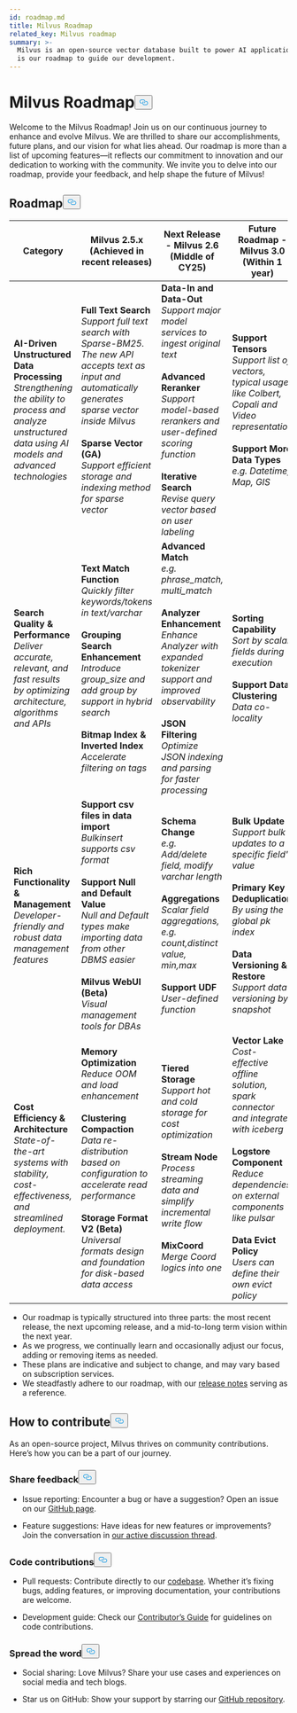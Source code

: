 ```yaml
---
id: roadmap.md
title: Milvus Roadmap
related_key: Milvus roadmap
summary: >-
  Milvus is an open-source vector database built to power AI applications. Here
  is our roadmap to guide our development.
---
```

<h1 id="Milvus-Roadmap" class="common-anchor-header">Milvus Roadmap<button data-href="#Milvus-Roadmap" class="anchor-icon" translate="no">
      <svg translate="no"
        aria-hidden="true"
        focusable="false"
        height="20"
        version="1.1"
        viewBox="0 0 16 16"
        width="16"
      >
        <path
          fill="#0092E4"
          fill-rule="evenodd"
          d="M4 9h1v1H4c-1.5 0-3-1.69-3-3.5S2.55 3 4 3h4c1.45 0 3 1.69 3 3.5 0 1.41-.91 2.72-2 3.25V8.59c.58-.45 1-1.27 1-2.09C10 5.22 8.98 4 8 4H4c-.98 0-2 1.22-2 2.5S3 9 4 9zm9-3h-1v1h1c1 0 2 1.22 2 2.5S13.98 12 13 12H9c-.98 0-2-1.22-2-2.5 0-.83.42-1.64 1-2.09V6.25c-1.09.53-2 1.84-2 3.25C6 11.31 7.55 13 9 13h4c1.45 0 3-1.69 3-3.5S14.5 6 13 6z"
        ></path>
      </svg>
    </button></h1><p>Welcome to the Milvus Roadmap! Join us on our continuous journey to enhance and evolve Milvus. We are thrilled to share our accomplishments, future plans, and our vision for what lies ahead. Our roadmap is more than a list of upcoming features—it reflects our commitment to innovation and our dedication to working with the community. We invite you to delve into our roadmap, provide your feedback, and help shape the future of Milvus!</p>
<h2 id="Roadmap" class="common-anchor-header">Roadmap<button data-href="#Roadmap" class="anchor-icon" translate="no">
      <svg translate="no"
        aria-hidden="true"
        focusable="false"
        height="20"
        version="1.1"
        viewBox="0 0 16 16"
        width="16"
      >
        <path
          fill="#0092E4"
          fill-rule="evenodd"
          d="M4 9h1v1H4c-1.5 0-3-1.69-3-3.5S2.55 3 4 3h4c1.45 0 3 1.69 3 3.5 0 1.41-.91 2.72-2 3.25V8.59c.58-.45 1-1.27 1-2.09C10 5.22 8.98 4 8 4H4c-.98 0-2 1.22-2 2.5S3 9 4 9zm9-3h-1v1h1c1 0 2 1.22 2 2.5S13.98 12 13 12H9c-.98 0-2-1.22-2-2.5 0-.83.42-1.64 1-2.09V6.25c-1.09.53-2 1.84-2 3.25C6 11.31 7.55 13 9 13h4c1.45 0 3-1.69 3-3.5S14.5 6 13 6z"
        ></path>
      </svg>
    </button></h2><table>
    <thead>
        <tr>
            <th>Category</th>
            <th>Milvus 2.5.x (Achieved in recent releases)</th>
            <th>Next Release - Milvus 2.6 (Middle of CY25)</th>
            <th>Future Roadmap - Milvus 3.0 (Within 1 year)</th>
        </tr>
    </thead>
    <tbody>
        <tr>
            <td><strong>AI-Driven Unstructured Data Processing</strong><br/><i>Strengthening the ability to process and analyze unstructured data using AI models and advanced technologies</i></td>
            <td><strong>Full Text Search</strong><br/><i>Support full text search with Sparse-BM25. The new API accepts text as input and automatically generates sparse vector inside Milvus</i><br/><br/><strong>Sparse Vector (GA)</strong><br/><i>Support efficient storage and indexing method for sparse vector</i><br/></td>
            <td><strong>Data-In and Data-Out</strong><br/><i>Support major model services to ingest original text</i><br/><br/><strong>Advanced Reranker</strong><br/><i>Support model-based rerankers and user-defined scoring function</i><br/><br/><strong>Iterative Search</strong><br/><i>Revise query vector based on user labeling</i></td>
            <td><strong>Support Tensors</strong><br/><i>Support list of vectors, typical usage like Colbert, Copali and Video representation</i><br/><br/><strong>Support More Data Types</strong><br/><i>e.g. Datetime, Map, GIS</i></td>
        </tr>
        <tr>
            <td><strong>Search Quality & Performance</strong><br/><i>Deliver accurate, relevant, and fast results by optimizing architecture, algorithms and APIs</i></td>
            <td><strong>Text Match Function</strong><br/><i>Quickly filter keywords/tokens in text/varchar</i><br/><br/><strong>Grouping Search Enhancement</strong><br/><i>Introduce group_size and add group by support in hybrid search</i><br/><br/><strong>Bitmap Index & Inverted Index</strong><br/><i>Accelerate filtering on tags</i></td>
            <td><strong>Advanced Match</strong><br/><i>e.g. phrase_match, multi_match </i><br/><br/><strong>Analyzer Enhancement</strong><br/><i>Enhance Analyzer with expanded tokenizer support and improved observability</i><br/><br/><strong>JSON Filtering</strong><br/><i>Optimize JSON indexing and parsing for faster processing</i></td>
            <td><strong>Sorting Capability</strong><br/><i>Sort by scalar fields during execution</i><br/><br/><strong>Support Data Clustering</strong><br/><i>Data co-locality</i></td>
        </tr>
        <tr>
            <td><strong>Rich Functionality & Management</strong><br/><i>Developer-friendly and robust data management features</i></td>
            <td><strong>Support csv files in data import</strong><br/><i>Bulkinsert supports csv format</i><br/><br/><strong>Support Null and Default Value</strong><br/><i>Null and Default types make importing data from other DBMS easier</i><br/><br/><strong>Milvus WebUI (Beta)</strong><br/><i>Visual management tools for DBAs</i></td>
            <td><strong>Schema Change</strong><br/><i>e.g. Add/delete field, modify varchar length</i><br/><br/><strong>Aggregations</strong><br/><i>Scalar field aggregations, e.g. count,distinct value, min,max</i><br/><br/><strong>Support UDF</strong><br/><i>User-defined function</i></td>
            <td><strong>Bulk Update</strong><br/><i>Support bulk updates to a specific field's value</i><br/><br/><strong>Primary Key Deduplication</strong><br/><i>By using the global pk index</i><br/><br/><strong>Data Versioning & Restore</strong><br/><i>Support data versioning by snapshot</i></td>
        </tr>
        <tr>
            <td><strong>Cost Efficiency & Architecture</strong><br/><i>State-of-the-art systems with stability, cost-effectiveness, and streamlined deployment.</i></td>
            <td><strong>Memory Optimization</strong><br/><i>Reduce OOM and load enhancement</i><br/><br/><strong>Clustering Compaction</strong><br/><i>Data re-distribution based on configuration to accelerate read performance</i><br/><br/><strong>Storage Format V2 (Beta)</strong><br/><i>Universal formats design and foundation for disk-based data access</i></td>
            <td><strong>Tiered Storage</strong><br/><i>Support hot and cold storage for cost optimization</i><br/><br/><strong>Stream Node</strong><br/><i>Process streaming data and simplify incremental write flow</i><br/><br/><strong>MixCoord</strong><br/><i>Merge Coord logics into one</i></td>
            <td><strong>Vector Lake</strong><br/><i>Cost-effective offline solution, spark connector and integrate with iceberg</i><br/><br/><strong>Logstore Component</strong><br/><i>Reduce dependencies on external components like pulsar</i><br/><br/><strong>Data Evict Policy</strong><br/><i>Users can define their own evict policy</i></td>
        </tr>
    </tbody>
</table>
<ul>
<li>Our roadmap is typically structured into three parts: the most recent release, the next upcoming release, and a mid-to-long term vision within the next year.</li>
<li>As we progress, we continually learn and occasionally adjust our focus, adding or removing items as needed.</li>
<li>These plans are indicative and subject to change, and may vary based on subscription services.</li>
<li>We steadfastly adhere to our roadmap, with our <a href="/docs/release_notes.md">release notes</a> serving as a reference.</li>
</ul>
<h2 id="How-to-contribute" class="common-anchor-header">How to contribute<button data-href="#How-to-contribute" class="anchor-icon" translate="no">
      <svg translate="no"
        aria-hidden="true"
        focusable="false"
        height="20"
        version="1.1"
        viewBox="0 0 16 16"
        width="16"
      >
        <path
          fill="#0092E4"
          fill-rule="evenodd"
          d="M4 9h1v1H4c-1.5 0-3-1.69-3-3.5S2.55 3 4 3h4c1.45 0 3 1.69 3 3.5 0 1.41-.91 2.72-2 3.25V8.59c.58-.45 1-1.27 1-2.09C10 5.22 8.98 4 8 4H4c-.98 0-2 1.22-2 2.5S3 9 4 9zm9-3h-1v1h1c1 0 2 1.22 2 2.5S13.98 12 13 12H9c-.98 0-2-1.22-2-2.5 0-.83.42-1.64 1-2.09V6.25c-1.09.53-2 1.84-2 3.25C6 11.31 7.55 13 9 13h4c1.45 0 3-1.69 3-3.5S14.5 6 13 6z"
        ></path>
      </svg>
    </button></h2><p>As an open-source project, Milvus thrives on community contributions. Here’s how you can be a part of our journey.</p>
<h3 id="Share-feedback" class="common-anchor-header">Share feedback<button data-href="#Share-feedback" class="anchor-icon" translate="no">
      <svg translate="no"
        aria-hidden="true"
        focusable="false"
        height="20"
        version="1.1"
        viewBox="0 0 16 16"
        width="16"
      >
        <path
          fill="#0092E4"
          fill-rule="evenodd"
          d="M4 9h1v1H4c-1.5 0-3-1.69-3-3.5S2.55 3 4 3h4c1.45 0 3 1.69 3 3.5 0 1.41-.91 2.72-2 3.25V8.59c.58-.45 1-1.27 1-2.09C10 5.22 8.98 4 8 4H4c-.98 0-2 1.22-2 2.5S3 9 4 9zm9-3h-1v1h1c1 0 2 1.22 2 2.5S13.98 12 13 12H9c-.98 0-2-1.22-2-2.5 0-.83.42-1.64 1-2.09V6.25c-1.09.53-2 1.84-2 3.25C6 11.31 7.55 13 9 13h4c1.45 0 3-1.69 3-3.5S14.5 6 13 6z"
        ></path>
      </svg>
    </button></h3><ul>
<li><p>Issue reporting: Encounter a bug or have a suggestion? Open an issue on our <a href="https://github.com/milvus-io/milvus/issues">GitHub page</a>.</p></li>
<li><p>Feature suggestions: Have ideas for new features or improvements? Join the conversation in <a href="https://github.com/milvus-io/milvus/discussions/40263">our active discussion thread</a>.</p></li>
</ul>
<h3 id="Code-contributions" class="common-anchor-header">Code contributions<button data-href="#Code-contributions" class="anchor-icon" translate="no">
      <svg translate="no"
        aria-hidden="true"
        focusable="false"
        height="20"
        version="1.1"
        viewBox="0 0 16 16"
        width="16"
      >
        <path
          fill="#0092E4"
          fill-rule="evenodd"
          d="M4 9h1v1H4c-1.5 0-3-1.69-3-3.5S2.55 3 4 3h4c1.45 0 3 1.69 3 3.5 0 1.41-.91 2.72-2 3.25V8.59c.58-.45 1-1.27 1-2.09C10 5.22 8.98 4 8 4H4c-.98 0-2 1.22-2 2.5S3 9 4 9zm9-3h-1v1h1c1 0 2 1.22 2 2.5S13.98 12 13 12H9c-.98 0-2-1.22-2-2.5 0-.83.42-1.64 1-2.09V6.25c-1.09.53-2 1.84-2 3.25C6 11.31 7.55 13 9 13h4c1.45 0 3-1.69 3-3.5S14.5 6 13 6z"
        ></path>
      </svg>
    </button></h3><ul>
<li><p>Pull requests: Contribute directly to our <a href="https://github.com/milvus-io/milvus/pulls">codebase</a>. Whether it’s fixing bugs, adding features, or improving documentation, your contributions are welcome.</p></li>
<li><p>Development guide: Check our <a href="https://github.com/milvus-io/milvus/blob/82915a9630ab0ff40d7891b97c367ede5726ff7c/CONTRIBUTING.md">Contributor’s Guide</a> for guidelines on code contributions.</p></li>
</ul>
<h3 id="Spread-the-word" class="common-anchor-header">Spread the word<button data-href="#Spread-the-word" class="anchor-icon" translate="no">
      <svg translate="no"
        aria-hidden="true"
        focusable="false"
        height="20"
        version="1.1"
        viewBox="0 0 16 16"
        width="16"
      >
        <path
          fill="#0092E4"
          fill-rule="evenodd"
          d="M4 9h1v1H4c-1.5 0-3-1.69-3-3.5S2.55 3 4 3h4c1.45 0 3 1.69 3 3.5 0 1.41-.91 2.72-2 3.25V8.59c.58-.45 1-1.27 1-2.09C10 5.22 8.98 4 8 4H4c-.98 0-2 1.22-2 2.5S3 9 4 9zm9-3h-1v1h1c1 0 2 1.22 2 2.5S13.98 12 13 12H9c-.98 0-2-1.22-2-2.5 0-.83.42-1.64 1-2.09V6.25c-1.09.53-2 1.84-2 3.25C6 11.31 7.55 13 9 13h4c1.45 0 3-1.69 3-3.5S14.5 6 13 6z"
        ></path>
      </svg>
    </button></h3><ul>
<li><p>Social sharing: Love Milvus? Share your use cases and experiences on social media and tech blogs.</p></li>
<li><p>Star us on GitHub: Show your support by starring our <a href="https://github.com/milvus-io/milvus">GitHub repository</a>.</p></li>
</ul>
